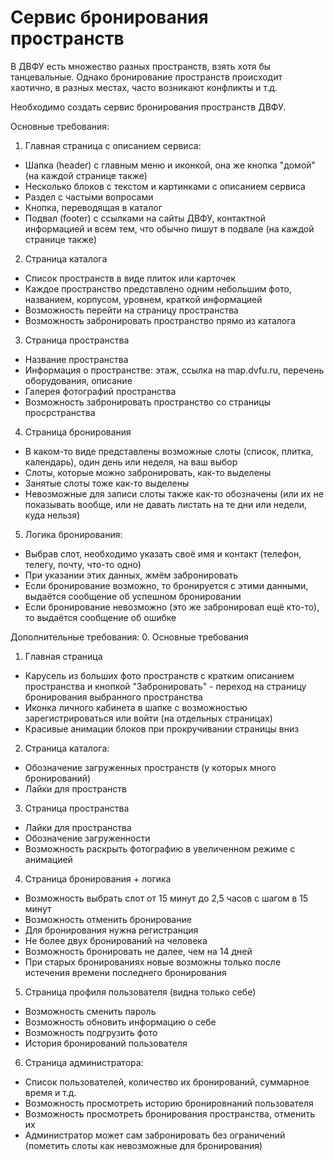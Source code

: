 # Сервис бронирования пространств

В ДВФУ есть множество разных пространств, взять хотя бы танцевальные.
Однако бронирование пространств происходит хаотично, в разных местах, часто возникают конфликты и т.д.

Необходимо создать сервис бронирования пространств ДВФУ.

Основные требования:
1. Главная страница с описанием сервиса:
- Шапка (header) с главным меню и иконкой, она же кнопка "домой" (на каждой странице также)
- Несколько блоков с текстом и картинками с описанием сервиса
- Раздел с частыми вопросами
- Кнопка, переводящая в каталог
- Подвал (footer) с ссылками на сайты ДВФУ, контактной информацией и всем тем, что обычно пишут в подвале (на каждой странице также)
2. Страница каталога 
- Список пространств в виде плиток или карточек
- Каждое пространство представлено одним небольшим фото, названием, корпусом, уровнем, краткой информацией
- Возможность перейти на страницу пространства
- Возможность забронировать пространство прямо из каталога
3. Страница пространства
- Название пространства
- Информация о пространстве: этаж, ссылка на map.dvfu.ru, перечень оборудования, описание
- Галерея фотографий пространства
- Возможность забронировать пространство со страницы просрстранства
4. Страница бронирования
- В каком-то виде представлены возможные слоты (список, плитка, календарь), один день или неделя, на ваш выбор
- Слоты, которые можно забронировать, как-то выделены
- Занятые слоты тоже как-то выделены
- Невозможные для записи слоты также как-то обозначены (или их не показывать вообще, или не давать листать на те дни или недели, куда нельзя)
5. Логика бронирования:
- Выбрав слот, необходимо указать своё имя и контакт (телефон, телегу, почту, что-то одно)
- При указании этих данных, жмём забронировать
- Если бронирование возможно, то бронируется с этими данными, выдаётся сообщение об успешном бронировании
- Если бронирование невозможно (это же забронировал ещё кто-то), то выдаётся сообщение об ошибке

Дополнительные требования:
0. Основные требования
1. Главная страница
- Карусель из больших фото пространств с кратким описанием пространства и кнопкой "Забронировать" - переход на страницу бронирования выбранного пространства
- Иконка личного кабинета в шапке с возможностью зарегистрироваться или войти (на отдельных страницах)
- Красивые анимации блоков при прокручивании страницы вниз
2. Страница каталога:
- Обозначение загруженных пространств (у которых много бронирований)
- Лайки для пространств
3. Страница пространства
- Лайки для пространства
- Обозначение загруженности
- Возможность раскрыть фотографию в увеличенном режиме с анимацией
4. Страница бронирования + логика
- Возможность выбрать слот от 15 минут до 2,5 часов с шагом в 15 минут
- Возможность отменить бронирование
- Для бронирования нужна регистранция
- Не более двух бронирований на человека
- Возможность бронировать не далее, чем на 14 дней
- При старых бронированиях новые возможны только после истечения времени последнего бронирования
5. Страница профиля пользователя (видна только себе)
- Возможность сменить пароль
- Возможность обновить информацию о себе
- Возможность подгрузить фото
- История бронирований пользователя
6. Страница администратора:
- Список пользователей, количество их бронирований, суммарное время и т.д.
- Возможность просмотреть историю бронировнаний пользователя
- Возможность просмотреть бронирования пространства, отменить их 
- Администратор может сам забронировать без ограничений (пометить слоты как невозможные для бронирования)